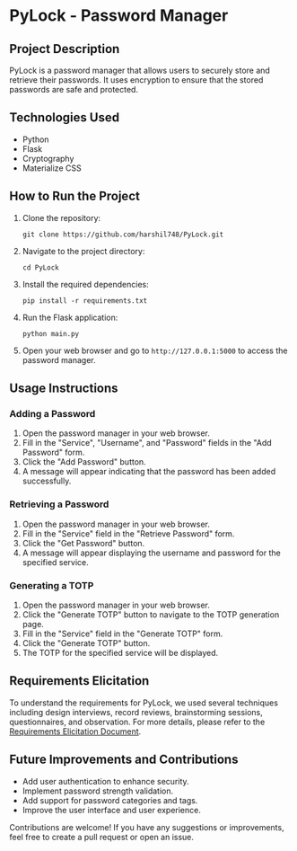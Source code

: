 # PyLock - Password Manager

## Project Description
PyLock is a password manager that allows users to securely store and retrieve their passwords. It uses encryption to ensure that the stored passwords are safe and protected.

## Technologies Used
- Python
- Flask
- Cryptography
- Materialize CSS

## How to Run the Project
1. Clone the repository:
   ```
   git clone https://github.com/harshil748/PyLock.git
   ```
2. Navigate to the project directory:
   ```
   cd PyLock
   ```
3. Install the required dependencies:
   ```
   pip install -r requirements.txt
   ```
4. Run the Flask application:
   ```
   python main.py
   ```
5. Open your web browser and go to `http://127.0.0.1:5000` to access the password manager.

## Usage Instructions
### Adding a Password
1. Open the password manager in your web browser.
2. Fill in the "Service", "Username", and "Password" fields in the "Add Password" form.
3. Click the "Add Password" button.
4. A message will appear indicating that the password has been added successfully.

### Retrieving a Password
1. Open the password manager in your web browser.
2. Fill in the "Service" field in the "Retrieve Password" form.
3. Click the "Get Password" button.
4. A message will appear displaying the username and password for the specified service.

### Generating a TOTP
1. Open the password manager in your web browser.
2. Click the "Generate TOTP" button to navigate to the TOTP generation page.
3. Fill in the "Service" field in the "Generate TOTP" form.
4. Click the "Generate TOTP" button.
5. The TOTP for the specified service will be displayed.

## Requirements Elicitation
To understand the requirements for PyLock, we used several techniques including design interviews, record reviews, brainstorming sessions, questionnaires, and observation. For more details, please refer to the [Requirements Elicitation Document](requirements_elicitation.md).

## Future Improvements and Contributions
- Add user authentication to enhance security.
- Implement password strength validation.
- Add support for password categories and tags.
- Improve the user interface and user experience.

Contributions are welcome! If you have any suggestions or improvements, feel free to create a pull request or open an issue.
